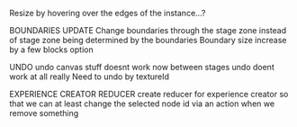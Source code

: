 Resize by hovering over the edges of the instance...?

BOUNDARIES UPDATE
  Change boundaries through the stage zone instead of stage zone being determined by the boundaries
  Boundary size increase by a few blocks option 

UNDO
  undo canvas stuff doesnt work now between stages
  undo doent work at all really Need to undo by textureId

EXPERIENCE CREATOR REDUCER
  create reducer for experience creator so that we can at least change the selected node id via an action when we remove something

